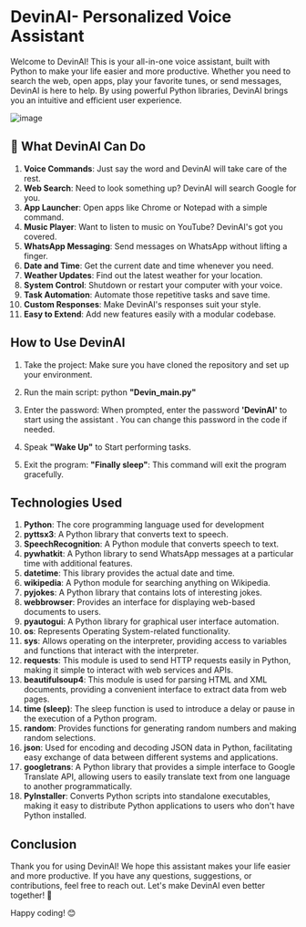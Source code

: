 # DevinAI- Personalized Voice Assistant
Welcome to DevinAI! This is your all-in-one voice assistant, built with Python to make your life easier and more productive. Whether you need to search the web, open apps, play your favorite tunes, or send messages, DevinAI is here to help. By using powerful Python libraries, DevinAI brings you an intuitive and efficient user experience.

![image](https://github.com/user-attachments/assets/42a2692f-1cf2-436e-840c-6053364cdf86)



## 📄 What DevinAI Can Do
1) **Voice Commands**: Just say the word and DevinAI will take care of the rest.
2) **Web Search**: Need to look something up? DevinAI will search Google for you.
3) **App Launcher**: Open apps like Chrome or Notepad with a simple command.
4) **Music Player**: Want to listen to music on YouTube? DevinAI's got you covered.
5) **WhatsApp Messaging**: Send messages on WhatsApp without lifting a finger.
6) **Date and Time**: Get the current date and time whenever you need.
7) **Weather Updates**: Find out the latest weather for your location.
8) **System Control**: Shutdown or restart your computer with your voice.
9) **Task Automation**: Automate those repetitive tasks and save time.
10) **Custom Responses**: Make DevinAI's responses suit your style.
11) **Easy to Extend**: Add new features easily with a modular codebase.

    
## How to Use DevinAI
1) Take the project: Make sure you have cloned the repository and set up your environment.

2) Run the main script: python **"Devin_main.py"**

3) Enter the password: When prompted, enter the password **'DevinAI'** to start using the assistant . You can change this password in the code if needed.

4) Speak **"Wake Up"** to Start performing tasks.
  
5) Exit the program: **"Finally sleep"**: This command will exit the program gracefully.

## Technologies Used 
1. **Python**: The core programming language used for development
2. **pyttsx3**: A Python library that converts text to speech.
3. **SpeechRecognition**: A Python module that converts speech to text.
4. **pywhatkit**: A Python library to send WhatsApp messages at a particular time with additional features.
5. **datetime**: This library provides the actual date and time.
6. **wikipedia**: A Python module for searching anything on Wikipedia.
7. **pyjokes**: A Python library that contains lots of interesting jokes.
8. **webbrowser**: Provides an interface for displaying web-based documents to users.
9. **pyautogui**: A Python library for graphical user interface automation.
10. **os**: Represents Operating System-related functionality.
11. **sys**: Allows operating on the interpreter, providing access to variables and functions that interact with the interpreter.
12. **requests**: This module is used to send HTTP requests easily in Python, making it simple to interact with web services and APIs.
13. **beautifulsoup4**: This module is used for parsing HTML and XML documents, providing a convenient interface to extract data from web pages.
14. **time (sleep)**: The sleep function is used to introduce a delay or pause in the execution of a Python program.
15. **random**: Provides functions for generating random numbers and making random selections.
16. **json**: Used for encoding and decoding JSON data in Python, facilitating easy exchange of data between different systems and applications.
17. **googletrans**: A Python library that provides a simple interface to Google Translate API, allowing users to easily translate text from one language to another programmatically.
18. **PyInstaller**: Converts Python scripts into standalone executables, making it easy to distribute Python applications to users who don't have Python installed.

## Conclusion
Thank you for using DevinAI! We hope this assistant makes your life easier and more productive. If you have any questions, suggestions, or contributions, feel free to reach out. Let's make DevinAI even better together! 🚀

Happy coding! 😊

